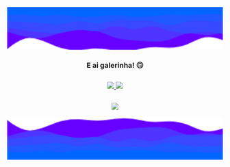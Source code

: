 <img height='100em' src='https://raw.githubusercontent.com/LucasBXavier/LucasBXavier/main/assets/wave-top.png' />


###   <p align="center"> E ai galerinha! 🙃</p>


##

<div align="center">
  <a href="https://github.com/LucasBXavier">
  <img height="160em" src="https://github-readme-stats.vercel.app/api?username=LucasBXavier&show_icons=true&theme=dark&include_all_commits=false&count_private=true"/>
  <img height="160em" src="https://github-readme-stats.vercel.app/api/top-langs/?username=LucasBXavier&layout=compact&langs_count=7&theme=dark"/>
</div>
  
  ##
  
<p align="center">
  <a href="https://skillicons.dev">
    <img src="https://skillicons.dev/icons?i=html,css,js,bootstrap,cs,net" />
  </a>
</p>

<img height='100em' src='https://raw.githubusercontent.com/LucasBXavier/LucasBXavier/main/assets/wave-bottom.png' />
